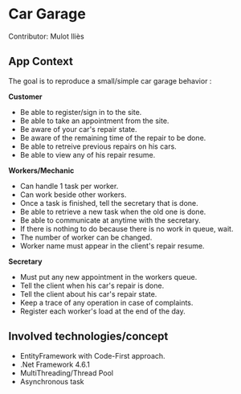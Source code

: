 # Car Garage

Contributor: Mulot Iliès

## App Context

The goal is to reproduce a small/simple car garage behavior : 

**Customer**
* Be able to register/sign in to the site.
* Be able to take an appointment from the site.
* Be aware of your car's repair state.
* Be aware of the remaining time of the repair to be done.
* Be able to retreive previous repairs on his cars.
* Be able to view any of his repair resume.

**Workers/Mechanic**
* Can handle 1 task per worker.
* Can work beside other workers.
* Once a task is finished, tell the secretary that is done.
* Be able to retrieve a new task when the old one is done.
* Be able to communicate at anytime with the secretary.
* If there is nothing to do because there is no work in queue, wait.
* The number of worker can be changed.
* Worker name must appear in the client's repair resume.

**Secretary**
* Must put any new appointment in the workers queue.
* Tell the client when his car's repair is done.
* Tell the client about his car's repair state.
* Keep a trace of any operation in case of complaints.
* Register each worker's load at the end of the day.

## Involved technologies/concept
* EntityFramework with Code-First approach.
* .Net Framework 4.6.1
* MultiThreading/Thread Pool
* Asynchronous task
